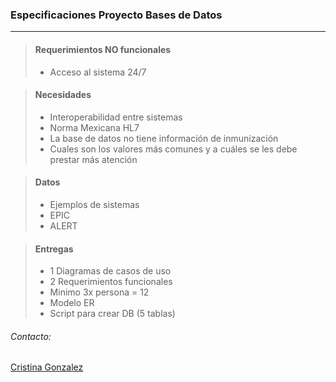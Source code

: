 ### Especificaciones Proyecto Bases de Datos
------

> #### Requerimientos NO funcionales 
> - Acceso al sistema 24/7

> #### Necesidades
> - Interoperabilidad entre sistemas
>  - Norma Mexicana HL7
> - La base de datos no tiene información de inmunización
> - Cuales son los valores más comunes y a cuáles se les debe prestar más atención

> #### Datos
> - Ejemplos de sistemas
>  - EPIC
>  - ALERT

> #### Entregas
> - 1 Diagramas de casos de uso
> - 2 Requerimientos funcionales
>  - Minimo 3x persona = 12
> - Modelo ER 
> - Script para crear DB (5 tablas)

###### Contacto:
[Cristina Gonzalez](htte://cristinagonzalez.youcanbook.me)
